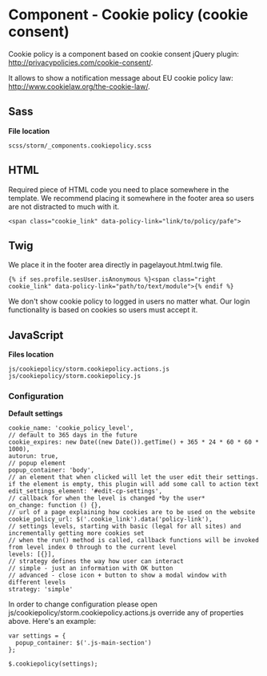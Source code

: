 #  Component - Cookie policy (cookie consent) 

Cookie policy is a component based on cookie consent jQuery plugin: <http://privacypolicies.com/cookie-consent/>. 

It allows to show a notification message about EU cookie policy law: <http://www.cookielaw.org/the-cookie-law/>.

## Sass

**File location**

``` 
scss/storm/_components.cookiepolicy.scss
```

## HTML

Required piece of HTML code you need to place somewhere in the template. We recommend placing it somewhere in the footer area so users are not distracted to much with it.

``` 
<span class="cookie_link" data-policy-link="link/to/policy/pafe">
```

## Twig

We place it in the footer area directly in pagelayout.html.twig file.

``` 
{% if ses.profile.sesUser.isAnonymous %}<span class="right cookie_link" data-policy-link="path/to/text/module">{% endif %}
```

We don't show cookie policy to logged in users no matter what. Our login functionality is based on cookies so users must accept it.

## JavaScript

**Files location**

``` 
js/cookiepolicy/storm.cookiepolicy.actions.js
js/cookiepolicy/storm.cookiepolicy.js
```

### Configuration

**Default settings**

``` 
cookie_name: 'cookie_policy_level',
// default to 365 days in the future
cookie_expires: new Date((new Date()).getTime() + 365 * 24 * 60 * 60 * 1000), 
autorun: true,
// popup element
popup_container: 'body',
// an element that when clicked will let the user edit their settings. if the element is empty, this plugin will add some call to action text
edit_settings_element: '#edit-cp-settings',
// callback for when the level is changed *by the user*
on_change: function () {},
// url of a page explaining how cookies are to be used on the website
cookie_policy_url: $('.cookie_link').data('policy-link'),
// settings levels, starting with basic (legal for all sites) and incrementally getting more cookies set
// when the run() method is called, callback functions will be invoked from level index 0 through to the current level
levels: [{}],
// strategy defines the way how user can interact
// simple - just an information with OK button
// advanced - close icon + button to show a modal window with different levels
strategy: 'simple'
```

In order to change configuration please open js/cookiepolicy/storm.cookiepolicy.actions.js override any of properties above. Here's an example:

``` 
var settings = {
  popup_container: $('.js-main-section')
};
 
$.cookiepolicy(settings);
```
